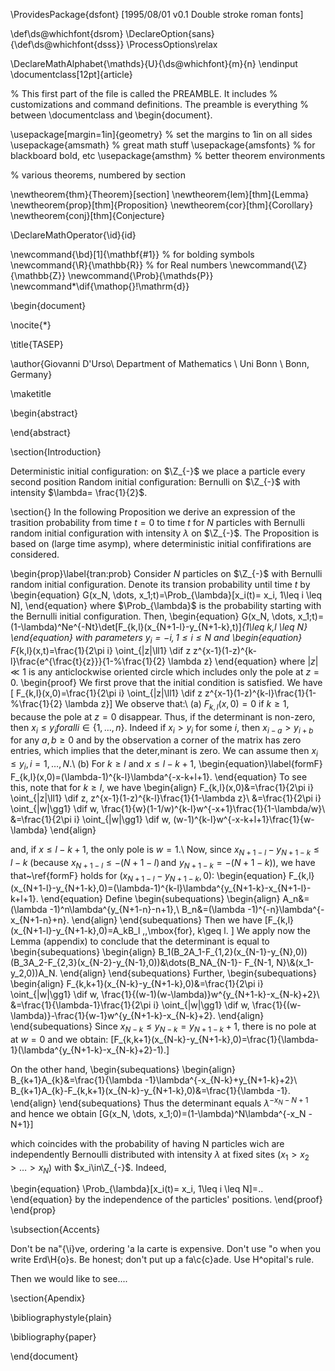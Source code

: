 \ProvidesPackage{dsfont}
  [1995/08/01 v0.1 Double stroke roman fonts]

\def\ds@whichfont{dsrom}
\DeclareOption{sans}{\def\ds@whichfont{dsss}}
\ProcessOptions\relax

\DeclareMathAlphabet{\mathds}{U}{\ds@whichfont}{m}{n}
\endinput
\documentclass[12pt]{article}

% This first part of the file is called the PREAMBLE. It includes
% customizations and command definitions. The preamble is everything
% between \documentclass and \begin{document}.

\usepackage[margin=1in]{geometry}  % set the margins to 1in on all sides
\usepackage{amsmath}               % great math stuff
\usepackage{amsfonts}              % for blackboard bold, etc
\usepackage{amsthm}                % better theorem environments


% various theorems, numbered by section

\newtheorem{thm}{Theorem}[section]
\newtheorem{lem}[thm]{Lemma}
\newtheorem{prop}[thm]{Proposition}
\newtheorem{cor}[thm]{Corollary}
\newtheorem{conj}[thm]{Conjecture}

\DeclareMathOperator{\id}{id}

\newcommand{\bd}[1]{\mathbf{#1}}  % for bolding symbols
\newcommand{\R}{\mathbb{R}}      % for Real numbers
\newcommand{\Z}{\mathbb{Z}}
\newcommand{\Prob}{\mathds{P}} 
\newcommand*\dif{\mathop{}\!\mathrm{d}}


\begin{document}


\nocite{*}

\title{TASEP}

\author{Giovanni D'Urso\\ 
Department of Mathematics \\
Uni Bonn \\
Bonn, Germany}

\maketitle

\begin{abstract}

\end{abstract}


\section{Introduction}

Deterministic initial configuration: on $\Z_{-}$ we place a particle every second position
Random initial configuration: Bernulli on $\Z_{-}$ with intensity $\lambda= \frac{1}{2}$.


\section{}
In the following Proposition we derive an expression of the trasition probability from time $t=0$ to time $t$ for $N$ particles with Bernulli random initial configuration with intensity $\lambda$ on $\Z_{-}$. The Proposition is based  on (large time asymp), where deterministic initial confifirations are considered.

\begin{prop}\label{tran:prob}
Consider $N$ particles on $\Z_{-}$ with Bernulli random initial configuration. Denote its transion probability until time $t$ by 
\begin{equation}
 G(x_N, \dots, x_1;t)=\Prob_{\lambda}[x_i(t)= x_i,  1\leq i \leq N],
\end{equation}
where $\Prob_{\lambda}$ is the probability starting with the Bernulli initial configuration.
Then, 
\begin{equation}
G(x_N, \dots, x_1;t)=(1-\lambda)^Ne^{-Nt}\det[F_{k,l}(x_{N+1-l}-y_{N+1-k},t)]_{1\leq k,l \leq N}
\end{equation}
 with parameters $y_i=-i, 1\leq i \leq N$ and 
\begin{equation} 
F_{k,l}(x,t)=\frac{1}{2\pi i} \oint_{|z|\ll1}  \dif z z^{x-1}(1-z)^{k-l}\frac{e^{\frac{t}{z}}}{1-%\frac{1}{2}
\lambda z}
\end{equation} where ${|z|\ll1}$ is any anticlockwise oriented circle which includes only the pole at $z=0$.
\begin{proof}
We first prove that the initial condition is satisfied. We have \[ F_{k,l}(x,0)=\frac{1}{2\pi i} \oint_{|z|\ll1}  \dif z z^{x-1}(1-z)^{k-l}\frac{1}{1-%\frac{1}{2}
\lambda z}\]
We observe that:\\ (a) $F_{k,l}(x,0)=0$ if $k\geq 1$, because the pole at $z=0$ disappear. Thus, if the determinant is non-zero, then $x_i\leq y_i for all i\in\{1,\dots,n\}$. Indeed if $x_i>y_i$ for some $i$, then $x_{i-a}>y_{i+b}$ for any $a,b\geq 0$ and by the observation a corner of the matrix has zero entries, which implies that the deter,minant is zero. We can assume then $x_i\leq y_i, i=1,\dots, N$.\\
(b) For $k\geq l$ and $x\leq l-k +1$, 
\begin{equation}\label{formF} F_{k,l}(x,0)=(\lambda-1)^{k-l}\lambda^{-x-k+l+1}.
\end{equation} To see this, note that for $k\geq l$, we have
\begin{align}
F_{k,l}(x,0)&=\frac{1}{2\pi i} \oint_{|z|\ll1}  \dif z\, z^{x-1}(1-z)^{k-l}\frac{1}{1-\lambda z}\\
		&=\frac{1}{2\pi i} \oint_{|w|\gg1}  \dif w\, \frac{1}{w}(1-1/w)^{k-l}w^{-x+1}\frac{1}{1-\lambda/w}\\
		&=\frac{1}{2\pi i} \oint_{|w|\gg1}  \dif w\, (w-1)^{k-l}w^{-x-k+l+1}\frac{1}{w-\lambda}
\end{align}

and, if $x\leq l-k +1$, the only pole is $w=1$.\\
Now, since $x_{N+1-l}-y_{N+1-k}\leq l-k$ (because $x_{N+1-l}\leq -(N+1-l) \,\mbox{and}\,\, y_{N+1-k}=-(N+1-k))$, we have that~\ref{formF} holds for $(x_{N+1-l}-y_{N+1-k},0)$: 
\begin{equation}
F_{k,l}(x_{N+1-l}-y_{N+1-k},0)=(\lambda-1)^{k-l}\lambda^{y_{N+1-k}-x_{N+1-l}-k+l+1}.
\end{equation}
Define
\begin{subequations}
\begin{align}
        A_n&=(\lambda -1)^n\lambda^{y_{N+1-n}-n+1},\\
        B_n&=(\lambda -1)^{-n}\lambda^{-x_{N+1-n}+n}.
\end{align}
\end{subequations}
Then we have \[F_{k,l}(x_{N+1-l}-y_{N+1-k},0)=A_kB_l \,\,\mbox{for}\, k\geq l. \]
We apply now the Lemma (appendix) to conclude that the determinant is equal to
\begin{subequations}
\begin{align}
B_1(B_2A_1-F_{1,2}(x_{N-1}-y_{N},0))(B_3A_2-F_{2,3}(x_{N-2}-y_{N-1},0))&\dots(B_NA_{N-1}- F_{N-1, N}\\&(x_1-y_2,0))A_N.
\end{align}
\end{subequations}
Further, 
\begin{subequations}
\begin{align}
F_{k,k+1}(x_{N-k}-y_{N+1-k},0)&=\frac{1}{2\pi i} \oint_{|w|\gg1}  \dif w\, \frac{1}{(w-1)(w-\lambda)}w^{y_{N+1-k}-x_{N-k}+2}\\
&=\frac{1}{\lambda-1}\frac{1}{2\pi i} \oint_{|w|\gg1}  \dif w\, \frac{1}{(w-\lambda)}-\frac{1}{w-1}w^{y_{N+1-k}-x_{N-k}+2}.
\end{align}
\end{subequations}
Since $x_{N-k}\leq y_{N-k}=y_{N+1-k}+1$, there is no pole at at $w=0$ and we obtain:
\[F_{k,k+1}(x_{N-k}-y_{N+1-k},0)=\frac{1}{\lambda-1}(\lambda^{y_{N+1-k}-x_{N-k}+2}-1).\]

On the other hand,
\begin{subequations}
\begin{align}
B_{k+1}A_{k}&=\frac{1}{\lambda -1}\lambda^{-x_{N-k}+y_{N+1-k}+2}\\
B_{k+1}A_{k}-F_{k,k+1}(x_{N-k}-y_{N+1-k},0)&=\frac{1}{\lambda -1}.
\end{align}
\end{subequations}
Thus the determinant equals $\lambda^{-x_N -N+1}$ and hence we obtain
\[G(x_N, \dots, x_1;0)=(1-\lambda)^N\lambda^{-x_N -N+1}\]

which coincides with the probability of having N particles wich are independently Bernoulli distributed with intensity $\lambda$ at fixed sites $(x_1>x_2>\dots>x_N )$ with $x_i\in\Z_{-}$. Indeed,

\begin{equation}
\Prob_{\lambda}[x_i(t)= x_i,  1\leq i \leq N]=..
\end{equation}
by the independence of the particles' positions.
\end{proof}
\end{prop}






\subsection{Accents}

Don't be na\"{\i}ve, ordering \'a la carte is expensive. Don't use \"o
when you write Erd\H{o}s. Be honest; don't put up a fa\c{c}ade. Use
H\^opital's rule. 

Then we would like to see....




\section{Apendix}



\bibliographystyle{plain}

\bibliography{paper}


\end{document}
